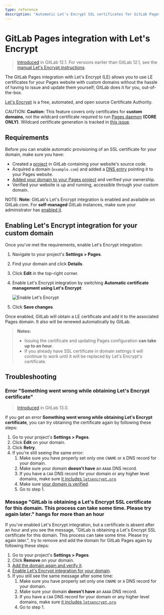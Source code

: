 ```yaml
---
type: reference
description: "Automatic Let's Encrypt SSL certificates for GitLab Pages."
---
```


# GitLab Pages integration with Let's Encrypt

> [Introduced](https://gitlab.com/gitlab-org/gitlab-foss/issues/28996) in GitLab 12.1. For versions earlier than GitLab 12.1, see the [manual Let's Encrypt instructions](../lets_encrypt_for_gitlab_pages.md).

The GitLab Pages integration with Let's Encrypt (LE) allows you
to use LE certificates for your Pages website with custom domains
without the hassle of having to issue and update them yourself;
GitLab does it for you, out-of-the-box.

[Let's Encrypt](https://letsencrypt.org) is a free, automated, and
open source Certificate Authority.

CAUTION: **Caution:**
This feature covers only certificates for **custom domains**, not the wildcard certificate required to run [Pages daemon](../../../../administration/pages/index.md) **(CORE ONLY)**. Wildcard certificate generation is tracked in [this issue](https://gitlab.com/gitlab-org/omnibus-gitlab/issues/3342).

## Requirements

Before you can enable automatic provisioning of an SSL certificate for your domain, make sure you have:

- Created a [project](../getting_started_part_two.md) in GitLab
  containing your website's source code.
- Acquired a domain (`example.com`) and added a [DNS entry](index.md)
  pointing it to your Pages website.
- [Added your domain to your Pages project](index.md#1-add-a-custom-domain-to-pages)
  and verified your ownership.
- Verified your website is up and running, accessible through your custom domain.

NOTE: **Note:**
GitLab's Let's Encrypt integration is enabled and available on GitLab.com.
For **self-managed** GitLab instances, make sure your administrator has
[enabled it](../../../../administration/pages/index.md#lets-encrypt-integration).

## Enabling Let's Encrypt integration for your custom domain

Once you've met the requirements, enable Let's Encrypt integration:

1. Navigate to your project's **Settings > Pages**.
1. Find your domain and click **Details**.
1. Click **Edit** in the top-right corner.
1. Enable Let's Encrypt integration by switching **Automatic certificate management using Let's Encrypt**:

   ![Enable Let's Encrypt](img/lets_encrypt_integration_v12_1.png)

1. Click **Save changes**.

Once enabled, GitLab will obtain a LE certificate and add it to the
associated Pages domain. It also will be renewed automatically by GitLab.

> **Notes:**
>
> - Issuing the certificate and updating Pages configuration
>   **can take up to an hour**.
> - If you already have SSL certificate in domain settings it
>   will continue to work until it will be replaced by Let's Encrypt's certificate.

## Troubleshooting

### Error "Something went wrong while obtaining Let's Encrypt certificate"

> [Introduced](https://gitlab.com/gitlab-org/gitlab/-/issues/30146) in GitLab 13.0.

If you get an error **Something went wrong while obtaining Let's Encrypt certificate**, you can try obtaining the certificate again by following these steps:

1. Go to your project's **Settings > Pages**.
1. Click **Edit** on your domain.
1. Click **Retry**.
1. If you're still seeing the same error:
    1. Make sure you have properly set only one `CNAME` or `A` DNS record for your domain.
    1. Make sure your domain **doesn't have** an `AAAA` DNS record.
    1. If you have a `CAA` DNS record for your domain or any higher level domains, make sure [it includes `letsencrypt.org`](https://letsencrypt.org/docs/caa/).
    1. Make sure [your domain is verified](index.md#1-add-a-custom-domain-to-pages).
    1. Go to step 1.

### Message "GitLab is obtaining a Let's Encrypt SSL certificate for this domain. This process can take some time. Please try again later." hangs for more than an hour

If you've enabled Let's Encrypt integration, but a certificate is absent after an hour and you see the message, "GitLab is obtaining a Let's Encrypt SSL certificate for this domain. This process can take some time. Please try again later.", try to remove and add the domain for GitLab Pages again by following these steps:

1. Go to your project's **Settings > Pages**.
1. Click **Remove** on your domain.
1. [Add the domain again and verify it](index.md#1-add-a-custom-domain-to-pages).
1. [Enable Let's Encrypt integration for your domain](#enabling-lets-encrypt-integration-for-your-custom-domain).
1. If you still see the same message after some time:
    1. Make sure you have properly set only one `CNAME` or `A` DNS record for your domain.
    1. Make sure your domain **doesn't have** an `AAAA` DNS record.
    1. If you have a `CAA` DNS record for your domain or any higher level domains, make sure [it includes `letsencrypt.org`](https://letsencrypt.org/docs/caa/).
    1. Go to step 1.

<!-- Include any troubleshooting steps that you can foresee. If you know beforehand what issues
one might have when setting this up, or when something is changed, or on upgrading, it's
important to describe those, too. Think of things that may go wrong and include them here.
This is important to minimize requests for support, and to avoid doc comments with
questions that you know someone might ask.

Each scenario can be a third-level heading, e.g. `### Getting error message X`.
If you have none to add when creating a doc, leave this section in place
but commented out to help encourage others to add to it in the future. -->
